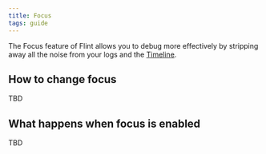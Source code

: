 ```yaml
---
title: Focus
tags: guide
---
```


The Focus feature of Flint allows you to debug more effectively by stripping away all the noise from your logs and the [Timeline](guides/timeline.md).

## How to change focus

TBD

## What happens when focus is enabled

TBD


